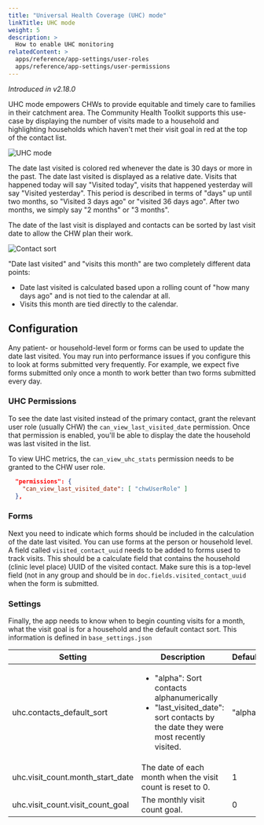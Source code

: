 ```yaml
---
title: "Universal Health Coverage (UHC) mode"
linkTitle: UHC mode
weight: 5
description: >
  How to enable UHC monitoring
relatedContent: >
  apps/reference/app-settings/user-roles
  apps/reference/app-settings/user-permissions
---
```


_Introduced in v2.18.0_

UHC mode empowers CHWs to provide equitable and timely care to families in their catchment area. The Community Health Toolkit supports this use-case by displaying the number of
visits made to a household and highlighting households which haven't met their visit goal in red at the top of the contact list.

![UHC mode](UHC.gif)

The date last visited is colored red whenever the date is 30 days or more in the past. The date last visited is displayed as a relative date. Visits that happened today will say "Visited today", visits that happened yesterday will say "Visited yesterday". This period is described in terms of "days" up until two months, so "Visited 3 days ago" or "visited 36 days ago". After two months, we simply say "2 months" or "3 months".

The date of the last visit is displayed and contacts can be sorted by last visit date to allow the CHW plan their work.

![Contact sort](person-contact-form-survey.png)

"Date last visited" and "visits this month" are two completely different data points:
- Date last visited is calculated based upon a rolling count of "how many days ago" and is not tied to the calendar at all.
- Visits this month are tied directly to the calendar.

## Configuration

Any patient- or household-level form or forms can be used to update the date last visited. You may run into performance issues if you configure this to look at forms submitted very frequently. For example, we expect five forms submitted only once a month to work better than two forms submitted every day.

### UHC Permissions

To see the date last visited instead of the primary contact, grant the relevant user role (usually CHW) the `can_view_last_visited_date` permission. Once that permission is enabled, you'll be able to display the date the household was last visited in the list.

To view UHC metrics, the `can_view_uhc_stats` permission needs to be granted to the CHW user role.

```json
  "permissions": {
    "can_view_last_visited_date": [ "chwUserRole" ]
  },
```

### Forms

Next you need to indicate which forms should be included in the calculation of the date last visited. You can use forms at the person or household level. A field called `visited_contact_uuid` needs to be added to forms used to track visits. This should be a calculate field that contains the household (clinic level place) UUID of the visited contact. Make sure this is a top-level field (not in any group and should be in `doc.fields.visited_contact_uuid` when the form is submitted.

### Settings

Finally, the app needs to know when to begin counting visits for a month, what the visit goal is for a household and the default contact sort. This information is defined in `base_settings.json`

| Setting              | Description | Default | Version |
|----------------------|---------|---------|---------|
| uhc.contacts_default_sort | <ul><li>"alpha": Sort contacts alphanumerically</li><li>"last_visited_date": sort contacts by the date they were most recently visited.</li></ul> | "alpha" | 2.18.0 |
| uhc.visit_count.month_start_date | The date of each month when the visit count is reset to 0. | 1 |2.18.0 |
| uhc.visit_count.visit_count_goal | The monthly visit count goal. | 0 | 2.18.0 |
